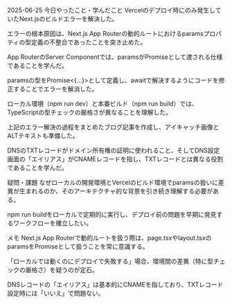 2025-06-25
今日やったこと・学んだこと
Vercelのデプロイ時にのみ発生していたNext.jsのビルドエラーを解決した。

エラーの根本原因は、Next.js App Routerの動的ルートにおけるparamsプロパティの型定義の不整合であったことを突き止めた。

App RouterのServer Componentでは、paramsがPromiseとして渡される仕様であることを学んだ。

paramsの型をPromise<{...}>として定義し、awaitで解決するようにコードを修正することでエラーを解消した。

ローカル環境（npm run dev）と本番ビルド（npm run build）では、TypeScriptの型チェックの厳格さが異なることを理解した。

上記のエラー解決の過程をまとめたブログ記事を作成し、アイキャッチ画像とALTテキストも準備した。

DNSのTXTレコードがドメイン所有権の証明に使われること、そしてDNS設定画面の「エイリアス」がCNAMEレコードを指し、TXTレコードとは異なる役割であることを学んだ。

疑問・課題
なぜローカルの開発環境とVercelのビルド環境でparamsの扱いに差異が生まれるのか、そのアーキテクチャ的な背景を引き続き理解する必要がある。

npm run buildをローカルで定期的に実行し、デプロイ前の問題を早期に発見するワークフローを確立したい。

メモ
Next.js App Routerで動的ルートを扱う際は、page.tsxやlayout.tsxのparamsをPromiseとして扱うことを常に意識する。

「ローカルでは動くのにデプロイで失敗する」場合、環境間の差異（特に型チェックの厳格さ）を疑うのが定石。

DNSレコードの「エイリアス」は基本的にCNAMEを指しており、TXTレコード設定時には「いいえ」で問題ない。
